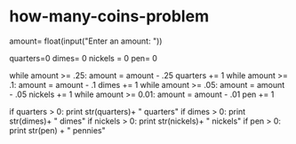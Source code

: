 how-many-coins-problem
======================
amount= float(input("Enter an amount: "))

quarters=0
dimes= 0
nickels = 0
pen= 0 

while amount >= .25:
	amount = amount - .25
	quarters += 1
while amount >= .1:
	amount = amount - .1
	dimes += 1
while amount >= .05:
	amount = amount - .05
	nickels += 1
while amount >= 0.01:
	amount = amount - .01
	pen += 1

if quarters > 0:
	print str(quarters)+ " quarters"
if dimes > 0:
	print str(dimes)+ " dimes"
if nickels > 0:
	print str(nickels)+ " nickels"
if pen > 0:
	print str(pen) + " pennies"



